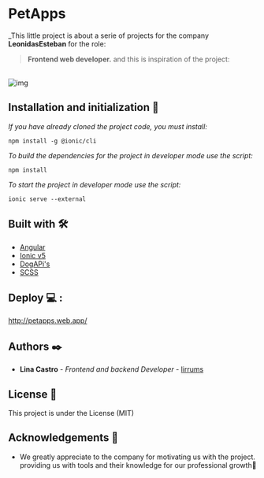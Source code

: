 # PetApps

_This little project is about a serie of projects for the company **LeonidasEsteban** for the role:
> **Frontend web developer.** and this is inspiration of the project:
<br>
<img src="https://platform-api-production.s3.amazonaws.com/projects/thumbs/71fbbe23-f570-45cb-8e6d-32fcd0fa6f49/Thumbnail-Adopcion.jpg" alt="img">
<br>

## Installation and initialization 🔧

_If you have already cloned the project code, you must install:_

```
npm install -g @ionic/cli 
```
_To build the dependencies for the project in developer mode use the script:_

```
npm install
``` 
_To start the project in developer mode use the script:_

```
ionic serve --external
```

## Built with 🛠️

- [Angular](https://angular.io/)
- [Ionic v5](https://ionic.io/)
- [DogAPi's](https://dog.ceo/)
- [SCSS](https://sass-lang.com/) 

## Deploy 💻 :
http://petapps.web.app/

## Authors ✒️

- **Lina Castro** - _Frontend and backend Developer_ - [lirrums](https://github.com/lirrumscode)

## License 📄

This project is under the License (MIT)

## Acknowledgements 🎁

- We greatly appreciate to the company for motivating us with the project. providing us with tools and their knowledge for our professional growth📢
